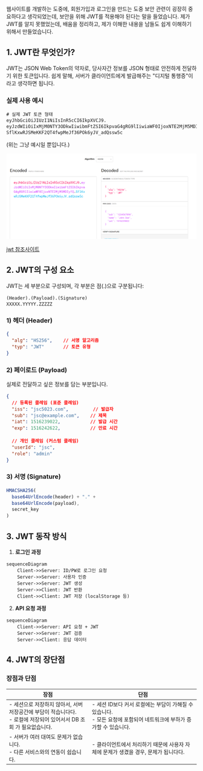 웹사이트를 개발하는 도중에, 회원가입과 로그인을 만드는 도중 보안 관련이 굉장히 중요하다고 생각되었는데, 보안을 위해 JWT를 적용해야 된다는 말을 들었습니다.
제가 JWT를 알지 못했었는데, 배움을 정리하고, 제가 이해한 내용을 남들도 쉽게 이해하기 위해서 만들었습니다.

## 1. JWT란 무엇인가?

JWT는 JSON Web Token의 약자로, 당사자간 정보를 JSON 형태로 안전하게 전달하기 위한 토큰입니다. 
쉽게 말해, 서버가 클라이언트에게 발급해주는 "디지털 통행증"이라고 생각하면 됩니다.

### 실제 사용 예시
```
# 실제 JWT 토큰 형태
eyJhbGciOiJIUzI1NiIsInR5cCI6IkpXVCJ9.
eyJzdWIiOiIxMjM0NTY3ODkwIiwibmFtZSI6IkpvaG4gRG9lIiwiaWF0IjoxNTE2MjM5MDIyfQ.
SflKxwRJSMeKKF2QT4fwpMeJf36POk6yJV_adQssw5c
```
(위는 그냥 예시일 뿐입니다.)

![JWT 실제적용 예제](/assets/img/jwt-image1.png)

[jwt 참조사이트](https://jwt.io/) 


## 2. JWT의 구성 요소

JWT는 세 부분으로 구성되며, 각 부분은 점(.)으로 구분됩니다:
``` 
(Header).(Payload).(Signature)
XXXXX.YYYYY.ZZZZZ
```

### 1) 헤더 (Header)
```json
{
  "alg": "HS256",    // 서명 알고리즘
  "typ": "JWT"       // 토큰 유형
}
```

### 2) 페이로드 (Payload)
실제로 전달하고 싶은 정보를 담는 부분입니다.


```json
{
  // 등록된 클레임 (표준 클레임)
  "iss": "jsc5023.com",         // 발급자
  "sub": "jsc@example.com",    // 제목
  "iat": 1516239022,           // 발급 시간
  "exp": 1516242622,           // 만료 시간

  // 개인 클레임 (커스텀 클레임)
  "userId": "jsc",
  "role": "admin"
}
```

### 3) 서명 (Signature)
```javascript
HMACSHA256(
  base64UrlEncode(header) + "." +
  base64UrlEncode(payload),
  secret_key
)
```



## 3. JWT 동작 방식

1. **로그인 과정**
```mermaid
sequenceDiagram
    Client->>Server: ID/PW로 로그인 요청
    Server->>Server: 사용자 인증
    Server->>Server: JWT 생성
    Server->>Client: JWT 반환
    Client->>Client: JWT 저장 (localStorage 등)
```

2. **API 요청 과정**
```mermaid
sequenceDiagram
    Client->>Server: API 요청 + JWT
    Server->>Server: JWT 검증
    Server->>Client: 응답 데이터
```


## 4. JWT의 장단점

### 장점과 단점

| **장점**                                                                                                               | **단점**                                                                                                                |
| ---------------------------------------------------------------------------------------------------------------------- | ----------------------------------------------------------------------------------------------------------------------- |
| - 세션으로 저장하지 않아서, 서버 저장공간에 부담이 적습니다다. <br>- 로컬에 저장되어 있어서서 DB 조회 가 필요없습니다. | - 세션 ID보다 커서 로컬에는 부담이 가해질 수 있습니다. <br>- 모든 요청에 포함되어 네트워크에 부하가 증가할 수 있습니다. |
| - 서버가 여러 대여도 문제가 없습니다. <br>- 다른 서비스와의 연동이 쉽습니다.                                           | - 클라이언트에서 처리하기 때문에 사용자 자체에 문제가 생겼을 경우, 문제가 됩니다다.<br>                                 |
